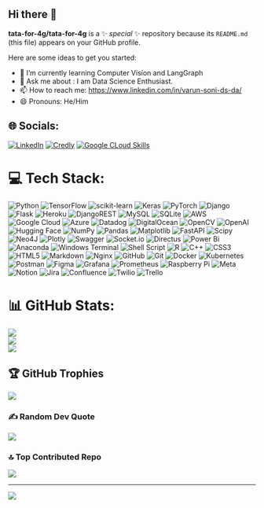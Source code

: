 ## Hi there 👋
**tata-for-4g/tata-for-4g** is a ✨ _special_ ✨ repository because its `README.md` (this file) appears on your GitHub profile.

Here are some ideas to get you started:

- 🌱 I’m currently learning Computer Vision and LangGraph
- 💬 Ask me about : I am Data Science Enthusiast.
- 📫 How to reach me: https://www.linkedin.com/in/varun-soni-ds-da/
- 😄 Pronouns: He/Him


## 🌐 Socials:
[![LinkedIn](https://img.icons8.com/fluency/50/linkedin.png)](https://www.linkedin.com/in/varun-soni-ds-da/)  [![Credly](https://img.icons8.com/color/48/credly.png)](https://www.credly.com/users/varun-soni-ai)  [![Google CLoud Skills](https://img.icons8.com/color/48/google-cloud.png)](https://www.cloudskillsboost.google/public_profiles/dffb97c5-f739-4934-8190-afe05e14e17f)

# 💻 Tech Stack:
![Python](https://img.icons8.com/color/48/python.png)  ![TensorFlow](https://img.icons8.com/color/48/tensorflow.png)  ![scikit-learn](https://img.shields.io/badge/scikit--learn-%23F7931E.svg?style=for-the-badge&logo=scikit-learn&logoColor=white)  ![Keras](https://img.shields.io/badge/Keras-%23D00000.svg?style=for-the-badge&logo=Keras&logoColor=white)  ![PyTorch](https://img.shields.io/badge/PyTorch-%23EE4C2C.svg?style=for-the-badge&logo=PyTorch&logoColor=white)  ![Django](https://img.icons8.com/color/48/django.png)  ![Flask](https://img.icons8.com/ios-filled/50/FFFFFF/flask.png)  ![Heroku](https://img.icons8.com/color/48/heroku.png)  ![DjangoREST](https://img.shields.io/badge/DJANGO-REST-ff1709?style=for-the-badge&logo=django&logoColor=white&color=ff1709&labelColor=gray)  ![MySQL](https://img.shields.io/badge/mysql-4479A1.svg?style=for-the-badge&logo=mysql&logoColor=white)  ![SQLite](https://img.icons8.com/ios/50/FFFFFF/sqlite.png)  ![AWS](https://img.icons8.com/windows/32/FFFFFF/amazon-web-services.png)  ![Google Cloud](https://img.icons8.com/color/48/google-cloud.png)  ![Azure](https://img.icons8.com/fluency/50/azure-1.png)  ![Datadog](https://img.shields.io/badge/datadog-%23632CA6.svg?style=for-the-badge&logo=datadog&logoColor=white)  ![DigitalOcean](https://img.icons8.com/ios-filled/50/FFFFFF/digitalocean.png)  ![OpenCV](https://img.icons8.com/color/48/opencv.png)  ![OpenAI](https://img.icons8.com/fluency/50/chatgpt--v2.png)  ![Hugging Face](https://img.icons8.com/fluency/50/hugging-face_app.png)  ![NumPy](https://img.icons8.com/color/48/numpy.png)  ![Pandas](https://img.icons8.com/color/48/pandas.png)  ![Matplotlib](https://img.shields.io/badge/Matplotlib-%23ffffff.svg?style=for-the-badge&logo=Matplotlib&logoColor=black)  ![FastAPI](https://img.shields.io/badge/FastAPI-005571?style=for-the-badge&logo=fastapi)  ![Scipy](https://img.shields.io/badge/SciPy-%230C55A5.svg?style=for-the-badge&logo=scipy&logoColor=%white)  ![Neo4J](https://img.shields.io/badge/Neo4j-008CC1?style=for-the-badge&logo=neo4j&logoColor=white)  ![Plotly](https://img.shields.io/badge/Plotly-%233F4F75.svg?style=for-the-badge&logo=plotly&logoColor=white)  ![Swagger](https://img.icons8.com/color/48/cloud-function.png)  ![Socket.io](https://img.shields.io/badge/Socket.io-black?style=for-the-badge&logo=socket.io&badgeColor=010101)  ![Directus](https://img.shields.io/badge/directus-%2364f.svg?style=for-the-badge&logo=directus&logoColor=white)  ![Power Bi](https://img.icons8.com/color/48/power-bi-2021.png)  ![Anaconda](https://img.icons8.com/fluency/50/anaconda--v2.png)  ![Windows Terminal](https://img.icons8.com/fluency/50/console.png)  ![Shell Script](https://img.shields.io/badge/shell_script-%23121011.svg?style=for-the-badge&logo=gnu-bash&logoColor=white)  ![R](https://img.icons8.com/fluency/50/r-project.png)  ![C++](https://img.icons8.com/fluency/50/c-plus-plus-logo.png)  ![CSS3](https://img.icons8.com/pulsar-gradient/48/css.png)  ![HTML5](https://img.icons8.com/color/48/html-5--v1.png)  ![Markdown](https://img.shields.io/badge/markdown-%23000000.svg?style=for-the-badge&logo=markdown&logoColor=white)  ![Nginx](https://img.shields.io/badge/nginx-%23009639.svg?style=for-the-badge&logo=nginx&logoColor=white)  ![GitHub](https://img.icons8.com/ios-glyphs/30/FFFFFF/github.png)  ![Git](https://img.icons8.com/color/48/git.png)  ![Docker](https://img.icons8.com/fluency/50/docker.png)  ![Kubernetes](https://img.icons8.com/color/48/kubernetes.png)  ![Postman](https://img.shields.io/badge/Postman-FF6C37?style=for-the-badge&logo=postman&logoColor=white)  ![Figma](https://img.icons8.com/fluency/50/figma.png)  ![Grafana](https://img.icons8.com/fluency/50/grafana.png)  ![Prometheus](https://img.icons8.com/fluency/50/prometheus-app.png) ![Raspberry Pi](https://img.shields.io/badge/-RaspberryPi-C51A4A?style=for-the-badge&logo=Raspberry-Pi)  ![Meta](https://img.icons8.com/fluency/50/meta.png)  ![Notion](https://img.icons8.com/ios/50/FFFFFF/notion.png)  ![Jira](https://img.icons8.com/color/48/jira.png)  ![Confluence](https://img.icons8.com/fluency/50/confluence.png)  ![Twilio](https://img.icons8.com/external-tal-revivo-color-tal-revivo/48/external-twilio-is-a-cloud-communications-platform-as-a-service-company-logo-color-tal-revivo.png)  ![Trello](https://img.icons8.com/color/48/trello.png)

# 📊 GitHub Stats:
![](https://github-readme-stats.vercel.app/api?username=tata-for-4g&theme=dark&hide_border=false&include_all_commits=false&count_private=false)<br/>
![](https://github-readme-streak-stats.herokuapp.com/?user=tata-for-4g&theme=dark&hide_border=false)<br/>
![](https://github-readme-stats.vercel.app/api/top-langs/?username=tata-for-4g&theme=dark&hide_border=false&include_all_commits=false&count_private=false&layout=compact)

## 🏆 GitHub Trophies
![](https://github-profile-trophy.vercel.app/?username=tata-for-4g&theme=radical&no-frame=false&no-bg=true&margin-w=4)

### ✍️ Random Dev Quote
![](https://quotes-github-readme.vercel.app/api?type=horizontal&theme=radical)

### 🔝 Top Contributed Repo
![](https://github-contributor-stats.vercel.app/api?username=tata-for-4g&limit=5&theme=dark&combine_all_yearly_contributions=true)

---
[![](https://visitcount.itsvg.in/api?id=tata-for-4g&icon=0&color=0)](https://visitcount.itsvg.in)

<!-- Proudly created with GPRM ( https://gprm.itsvg.in ) -->
